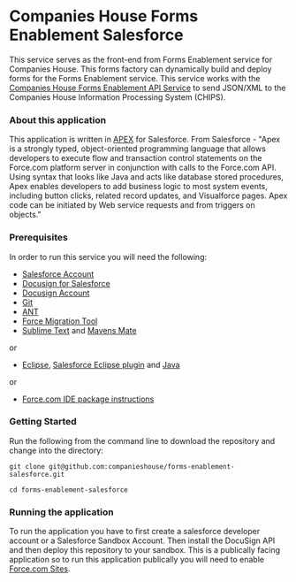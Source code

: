 

Companies House Forms Enablement Salesforce
=====================

This service serves as the front-end from Forms Enablement service for Companies House. This forms factory can dynamically build and deploy forms for the Forms Enablement service. This service works with the [Companies House Forms Enablement API Service](https://github.com/companieshouse/forms-enablement-api) to send JSON/XML to the Companies House Information Processing System (CHIPS).

### About this application

This application is written in [APEX](https://developer.salesforce.com/docs/atlas.en-us.apexcode.meta/apexcode/) for Salesforce. From Salesforce - "Apex is a strongly typed, object-oriented programming language that allows developers to execute flow and transaction control statements on the Force.com platform server in conjunction with calls to the Force.com​ API. Using syntax that looks like Java and acts like database stored procedures, Apex enables developers to add business logic to most system events, including button clicks, related record updates, and Visualforce pages. Apex code can be initiated by Web service requests and from triggers on objects."

### Prerequisites

In order to run this service you will need the following:

- [Salesforce Account](https://developer.salesforce.com/signup)
- [Docusign for Salesforce](https://github.com/docusign/docusign-soap-sdk)
- [Docusign Account](https://www.docusign.com/developer-center)
- [Git](https://git-scm.com/downloads)
- [ANT](http://ant.apache.org/)
- [Force Migration Tool](https://developer.salesforce.com/docs/atlas.en-us.apexcode.meta/apexcode/apex_deploying_ant.htm)
- [Sublime Text](https://www.sublimetext.com/) and [Mavens Mate](http://mavensmate.com/)

 or
- [Eclipse](https://eclipse.org/), [Salesforce Eclipse plugin](https://developer.salesforce.com/page/Force.com_IDE_Installation) and [Java](http://www.oracle.com/technetwork/java/javase/downloads/index.html)

 or
- [Force.com IDE package instructions](https://developer.salesforce.com/page/Force.com_IDE_Installation)

### Getting Started

Run the following from the command line to download the repository and change into the directory:

```
git clone git@github.com:companieshouse/forms-enablement-salesforce.git

cd forms-enablement-salesforce
```


### Running the application

To run the application you have to first create a salesforce developer account or a Salesforce Sandbox Account. Then install the DocuSign API and then deploy this repository to your sandbox. This is a publically facing application so to run this application publically you will need to enable [Force.com Sites](https://developer.salesforce.com/page/Sites).
